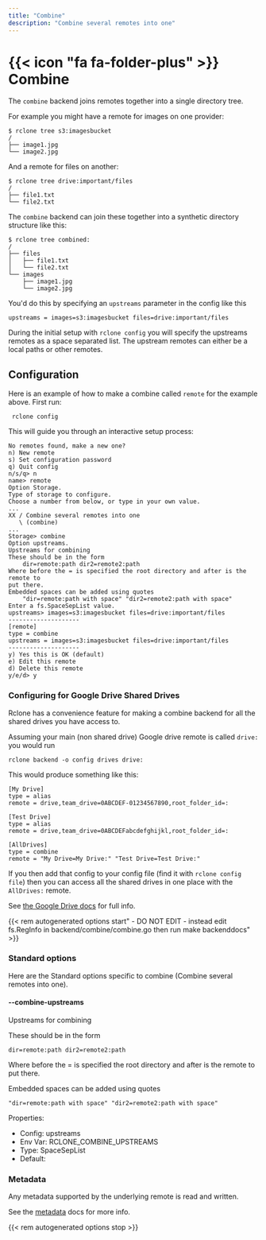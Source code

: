 ```yaml
---
title: "Combine"
description: "Combine several remotes into one"
---
```


# {{< icon "fa fa-folder-plus" >}} Combine

The `combine` backend joins remotes together into a single directory
tree.

For example you might have a remote for images on one provider:

```
$ rclone tree s3:imagesbucket
/
├── image1.jpg
└── image2.jpg
```

And a remote for files on another:

```
$ rclone tree drive:important/files
/
├── file1.txt
└── file2.txt
```

The `combine` backend can join these together into a synthetic
directory structure like this:

```
$ rclone tree combined:
/
├── files
│   ├── file1.txt
│   └── file2.txt
└── images
    ├── image1.jpg
    └── image2.jpg
```

You'd do this by specifying an `upstreams` parameter in the config
like this

    upstreams = images=s3:imagesbucket files=drive:important/files

During the initial setup with `rclone config` you will specify the
upstreams remotes as a space separated list. The upstream remotes can
either be a local paths or other remotes.

## Configuration

Here is an example of how to make a combine called `remote` for the
example above. First run:

     rclone config

This will guide you through an interactive setup process:

```
No remotes found, make a new one?
n) New remote
s) Set configuration password
q) Quit config
n/s/q> n
name> remote
Option Storage.
Type of storage to configure.
Choose a number from below, or type in your own value.
...
XX / Combine several remotes into one
   \ (combine)
...
Storage> combine
Option upstreams.
Upstreams for combining
These should be in the form
    dir=remote:path dir2=remote2:path
Where before the = is specified the root directory and after is the remote to
put there.
Embedded spaces can be added using quotes
    "dir=remote:path with space" "dir2=remote2:path with space"
Enter a fs.SpaceSepList value.
upstreams> images=s3:imagesbucket files=drive:important/files
--------------------
[remote]
type = combine
upstreams = images=s3:imagesbucket files=drive:important/files
--------------------
y) Yes this is OK (default)
e) Edit this remote
d) Delete this remote
y/e/d> y
```

### Configuring for Google Drive Shared Drives

Rclone has a convenience feature for making a combine backend for all
the shared drives you have access to.

Assuming your main (non shared drive) Google drive remote is called
`drive:` you would run

    rclone backend -o config drives drive:

This would produce something like this:

    [My Drive]
    type = alias
    remote = drive,team_drive=0ABCDEF-01234567890,root_folder_id=:

    [Test Drive]
    type = alias
    remote = drive,team_drive=0ABCDEFabcdefghijkl,root_folder_id=:

    [AllDrives]
    type = combine
    remote = "My Drive=My Drive:" "Test Drive=Test Drive:"

If you then add that config to your config file (find it with `rclone
config file`) then you can access all the shared drives in one place
with the `AllDrives:` remote.

See [the Google Drive docs](/drive/#drives) for full info.

{{< rem autogenerated options start" - DO NOT EDIT - instead edit fs.RegInfo in backend/combine/combine.go then run make backenddocs" >}}
### Standard options

Here are the Standard options specific to combine (Combine several remotes into one).

#### --combine-upstreams

Upstreams for combining

These should be in the form

    dir=remote:path dir2=remote2:path

Where before the = is specified the root directory and after is the remote to
put there.

Embedded spaces can be added using quotes

    "dir=remote:path with space" "dir2=remote2:path with space"



Properties:

- Config:      upstreams
- Env Var:     RCLONE_COMBINE_UPSTREAMS
- Type:        SpaceSepList
- Default:     

### Metadata

Any metadata supported by the underlying remote is read and written.

See the [metadata](/docs/#metadata) docs for more info.

{{< rem autogenerated options stop >}}
